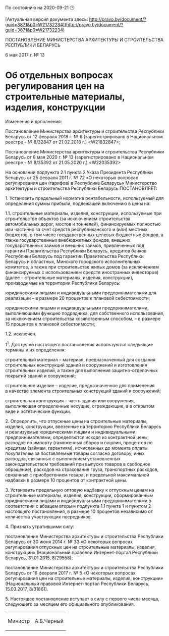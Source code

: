 По состоянию на 2020-09-21 &#x1F550;

[Актуальная версия документа здесь: http://pravo.by/document/?guid=3871&p0=W21732234](http://pravo.by/document/?guid=3871&p0=W21732234)

<p>ПОСТАНОВЛЕНИЕ МИНИСТЕРСТВА АРХИТЕКТУРЫ И СТРОИТЕЛЬСТВА РЕСПУБЛИКИ БЕЛАРУСЬ</p>
<p>6 мая 2017 г. № 13</p>
<h1>Об отдельных вопросах регулирования цен на строительные материалы, изделия, конструкции</h1>
<p>Изменения и дополнения:</p>
<p>Постановление Министерства архитектуры и строительства Республики Беларусь от 12 февраля 2018 г. № 6 (зарегистрировано в Национальном реестре - № 8/32847 от 21.02.2018 г.) &lt;W21832847&gt;;</p>
<p>Постановление Министерства архитектуры и строительства Республики Беларусь от 8 мая 2020 г. № 13 (зарегистрировано в Национальном реестре - № 8/35392 от 21.05.2020 г.) &lt;W22035392&gt;</p>
<p></p>
<p>На основании подпункта 2.1 пункта 2 Указа Президента Республики Беларусь от 25 февраля 2011 г. № 72 «О некоторых вопросах регулирования цен (тарифов) в Республике Беларусь» Министерство архитектуры и строительства Республики Беларусь ПОСТАНОВЛЯЕТ:</p>
<p>1. Установить предельный норматив рентабельности, используемый для определения суммы прибыли, подлежащей включению в цены на:</p>
<p>1.1. строительные материалы, изделия, конструкции, используемые при строительстве объектов (за исключением строительства автомобильных дорог, мостов и тоннелей), финансируемых полностью или частично за счет средств республиканского и (или) местных бюджетов, в том числе государственных целевых бюджетных фондов, а также государственных внебюджетных фондов, внешних государственных займов и внешних займов, привлеченных под гарантии Правительства Республики Беларусь, кредитов банков Республики Беларусь под гарантии Правительства Республики Беларусь и областных, Минского городского исполнительных комитетов, а также при строительстве жилых домов (за исключением финансируемых с использованием средств иностранных инвесторов) (далее – строительные материалы, изделия, конструкции), производимые на территории Республики Беларусь:</p>
<p>юридическими лицами и индивидуальными предпринимателями для реализации – в размере 20 процентов к плановой себестоимости;</p>
<p>юридическими лицами и индивидуальными предпринимателями, выполняющими функцию подрядчика, для собственного использования, за исключением строительства хозяйственным способом, – в размере 15 процентов к плановой себестоимости;</p>
<p>1.2. исключен.</p>
<p>1<sup>1</sup>. Для целей настоящего постановления используются следующие термины и их определения:</p>
<p>строительный материал – материал, предназначенный для создания строительных конструкций зданий и сооружений и изготовления строительных изделий, а также для выполнения защитно-отделочных покрытий зданий и сооружений;</p>
<p>строительное изделие – изделие, предназначенное для применения в качестве элемента строительных конструкций зданий и сооружений;</p>
<p>строительная конструкция – часть здания или сооружения, выполняющая определенные несущие, ограждающие, а в открытом виде и эстетические функции.</p>
<p>2. Определить, что отпускные цены на строительные материалы, изделия, конструкции, ввезенные на территорию Республики Беларусь и реализуемые юридическими лицами и индивидуальными предпринимателями, определяются исходя из контрактной цены, расходов по импорту (таможенных сборов и пошлин, процентов по кредитам (займам, гарантиям), исчисленных до момента оплаты покупателем за поставляемые товары согласно договору, иных расходов, связанных с выполнением установленных законодательством требований при выпуске товаров в свободное обращение), расходов на страхование груза, транспортных расходов, связанных с приобретением товара, и предельной максимальной надбавки в размере 10 процентов от контрактной цены.</p>
<p>3. Установить предельную оптовую надбавку к отпускным ценам на строительные материалы, изделия, конструкции, сформированным юридическими лицами и индивидуальными предпринимателями в соответствии с абзацем вторым подпункта 1.1 пункта 1 и пунктом 2 настоящего постановления, в размере 10 процентов независимо от количества участвующих посредников.</p>
<p>4. Признать утратившими силу:</p>
<p>постановление Министерства архитектуры и строительства Республики Беларусь от 30 июня 2014 г. № 33 «О некоторых вопросах регулирования отпускных цен на строительные материалы, изделия, конструкции» (Национальный правовой Интернет-портал Республики Беларусь, 31.01.2015, 8/29558);</p>
<p>постановление Министерства архитектуры и строительства Республики Беларусь от 16 февраля 2017 г. № 5 «О некоторых вопросах регулирования цен на строительные материалы, изделия, конструкции» (Национальный правовой Интернет-портал Республики Беларусь, 15.03.2017, 8/31861).</p>
<p>5. Настоящее постановление вступает в силу с первого числа месяца, следующего за месяцем его официального опубликования.</p>
<p></p>
<table><tr>
<td><p>Министр</p></td>
<td><p>А.Б.Черный</p></td>
</tr></table>
<p></p>